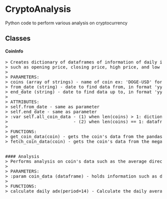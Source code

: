 # CryptoAnalysis
Python code to perform various analysis on cryptocurrency

## Classes
#### CoinInfo
<pre>
> Creates dictionary of dataframes of information of daily information of cryptocurrency  
> such as opening price, closing price, high price, and low price  
> 
> PARAMETERS: 
> coins (array of strings) - name of coin ex: 'DOGE-USD' for doge coin  
> from_date (string) - date to find data from, in format 'yyyy-mm-dd'  
> end_date (string) - date to find data up to, in format 'yyyy-mm-dd' Default = today's date  
>   
> ATTRIBUTES:
> self.from_date - same as parameter  
> self.end_date - same as parameter  
> :var self.all_coin_data - (1) when len(coins) > 1: dictionary of dataframes holding coin data  
>                         - (2) when len(coins) == 1: dataframe of coins[0]'s coin data  
> 
> FUNCTIONS:
> get_coin_data(coin) - gets the coin's data from the pandas data reader  
> fetch_coin_data(coin) - gets the coin's data from the mega data (if read more than one coin)  


#### Analysis
> Performs analysis on coin's data such as the average direction index and others  
>   
> PARAMETERS:
> :param coin_data (dataframe) - holds information such as daily high, low, closing, and opening price  
>   
> FUNCTIONS:
> calculate_daily_adx(period=14) - Calculate the daily average directional movement value of a coin using periods of 'period' days  
</pre>
